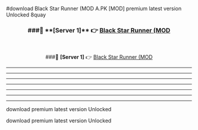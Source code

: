 #download Black Star Runner (MOD A.PK [MOD] premium latest version Unlocked 8quay 



<div align="center">
<h3>###🔹 **[Server 1]** 👉 <a href="https://download1apk.web.app/">Black Star Runner (MOD</a></h3><br>


###🔹 **[Server 1]** 👉 <a href="https://download1apk.web.app/">Black Star Runner (MOD</a></h3>
</div>



----------------------------------------------------------

----------------------------------------------------------

----------------------------------------------------------

----------------------------------------------------------

----------------------------------------------------------

----------------------------------------------------------

----------------------------------------------------------

download premium latest version Unlocked

download premium latest version Unlocked
